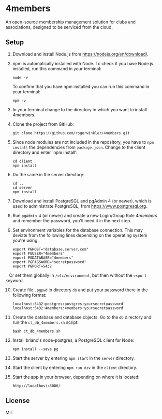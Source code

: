 # 4members
An open-source membership management solution for clubs and associations, designed to be serviced
from the cloud.

## Setup
1. Download and install Node.js from https://nodejs.org/en/download/.

2. npm is automatically installed with Node. To check if you have Node.js installed, 
    run this command in your terminal:
    
    ```
    node -v
    ```
    
    To confirm that you have npm installed you can run this command in your terminal:
    
    ```
    npm -v
    ```

3. In your terminal change to the directory in which you want to install 4members. 

4. Clone the project from GitHub:

    ```
    git clone https://github.com/rogerwinkler/4members.git
    ```
    
5. Since node modules are not included in the repository, you have to `npm install` the
dependencies from `package.json`. Change to the client directory and enter `npm install':

    ```
    cd client
    npm install
    ```
    
6. Do the same in the server directory:

    ```
    cd ..
    cd server
    npm install
    ```
 
7. Download and install PostgreSQL and pgAdmin 4 (or newer), which is used to 
administrate PostgreSQL, from https://www.postgresql.org.

8. Run `pgAdmin 4` (or newer) and create a new Login/Group Role *4members* and 
remember the password, you'll need it in the next step.

9. Set environment variables for the database connection. This may deviate
from the following lines depending on the operating system you're using:

    ```
    export PGHOST="database.server.com"
    export PGUSER="4members"
    export PGDATABASE="4members"
    export PGPASSWORD="secretpassword"
    export PGPORT=5432
    ```

    Or set them globally in `/etc/environment`, but then without the `export` keyword.

10. Create file `.pgpwd` in directory `db` and put your password there in the
following format:

    ```
    localhost:5432:postgres:postgres:yoursecretpassword
    localhost:5432:4members:4members:yoursecretpassword
    ```

11. Create the database and database objects. Go to the `db` directory and
run the `ct_db_4members.sh` script:

    ```
    bash ct_db_4members.sh
    ```

12. Install brianc's node-postgres, a PostgreSQL client for Node:

     ```
     npm install --save pg
     ```

13. Start the server by entering `npm start` in the `server` directory.

14. Start the client by entering `npm run dev` in the `client` directory.

15. Start the app in your browser, depending on where it is located:

    ```
    http://localhost:8080/
    ```

## License
MIT
